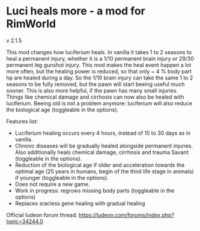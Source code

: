 # Luci heals more - a mod for RimWorld

v 2.1.5

This mod changes how luciferium heals. In vanilla it takes 1 to 2 seasons to heal a permanent injury, whether it is a 1/10 permanent brain injury or 29/30 permanent leg gunshot injury. This mod makes the heal event happen a lot more often, but the healing power is reduced, so that only ~ 4 % body part hp are healed during a day. So the 1/10 brain injury can take the same 1 to 2 seasons to be fully removed, but the pawn will start beeing useful much sooner. This is also more helpful, if the pawn has many small injuries. Things like chemical damage and cirrhosis can now also be healed with luciferium. Beeing old is not a problem anymore: luciferium will also reduce the biological age (toggleable in the options). 

Features list:
* Luciferium healing occurs every 4 hours, instead of 15 to 30 days as in vanilla.
* Chronic diseases will be gradually healed alongside permanent injuries. Also additionally heals chemical damage, cirrhosis and trauma Savant (toggleable in the options).
* Reduction of the biological age if older and acceleration towards the optimal age (25 years in humans, begin of the third life stage in animals) if younger (toggleable in the options).
* Does not require a new game. 
* Work in progress: regrows missing body parts (toggleable in the options)
* Replaces sracless gene healing with gradual healing 

Official ludeon forum thread: https://ludeon.com/forums/index.php?topic=34244.0

